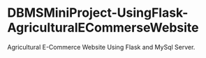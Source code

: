 # DBMSMiniProject-UsingFlask-AgriculturalECommerseWebsite
Agricultural E-Commerce Website Using Flask and MySql Server.
